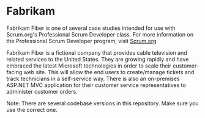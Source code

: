 # Fabrikam

Fabrikam Fiber is one of several case studies intended for use with Scrum.org's Professional Scrum Developer class. For more information on the Professional Scrum Developer program, visit [Scrum.org](https://www.scrum.org/courses/professional-scrum-developer-training)

Fabrikam Fiber is a fictional company that provides cable television and related services to the United States. They are growing rapidly and have embraced the latest Microsoft technologies in order to scale their customer-facing web site. This will allow the end users to create/manage tickets and track technicians in a self-service way. There is also an on-premises ASP.NET MVC application for their customer service representatives to administer customer orders.

Note: There are several codebase versions in this repository. Make sure you use the correct one.

